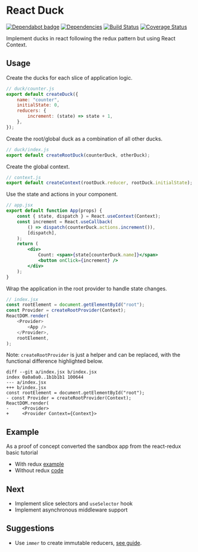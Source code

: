 # React Duck

[![Dependabot badge](https://badgen.net/dependabot/iamogbz/react-duck/?icon=dependabot)](https://app.dependabot.com)
[![Dependencies](https://david-dm.org/iamogbz/react-duck.svg)](https://github.com/iamogbz/react-duck)
[![Build Status](https://github.com/iamogbz/react-duck/workflows/Build/badge.svg)](https://github.com/iamogbz/react-duck/actions)
[![Coverage Status](https://coveralls.io/repos/github/iamogbz/react-duck/badge.svg?branch=master)](https://coveralls.io/github/iamogbz/react-duck?branch=master)

Implement ducks in react following the redux pattern but using React Context.

## Usage

Create the ducks for each slice of application logic.

```js
// duck/counter.js
export default createDuck({
    name: "counter",
    initialState: 0,
    reducers: {
        increment: (state) => state + 1,
    },
});
```

Create the root/global duck as a combination of all other ducks.

```js
// duck/index.js
export default createRootDuck(counterDuck, otherDuck);
```

Create the global context.

```js
// context.js
export default createContext(rootDuck.reducer, rootDuck.initialState);
```

Use the state and actions in your component.

```jsx
// app.jsx
export default function App(props) {
    const { state, dispatch } = React.useContext(Context);
    const increment = React.useCallback(
        () => dispatch(counterDuck.actions.increment()),
        [dispatch],
    );
    return (
        <div>
            Count: <span>{state[counterDuck.name]}</span>
            <button onClick={increment} />
        </div>
    );
}
```

Wrap the application in the root provider to handle state changes.

```js
// index.jsx
const rootElement = document.getElementById("root");
const Provider = createRootProvider(Context);
ReactDOM.render(
    <Provider>
        <App />
    </Provider>,
    rootElement,
);
```

Note: `createRootProvider` is just a helper and can be replaced, with the functional difference highlighted below.

```git
diff --git a/index.jsx b/index.jsx
index 0a0a0a0..1b1b1b1 100644
--- a/index.jsx
+++ b/index.jsx
const rootElement = document.getElementById("root");
- const Provider = createRootProvider(Context);
ReactDOM.render(
-     <Provider>
+     <Provider Context={Context}>
```

## Example

As a proof of concept converted the sandbox app from the react-redux basic tutorial

- With redux [example][react-redux-tutorial]
- Without redux [code][react-duck-no-redux]

## Next

- Implement slice selectors and `useSelector` hook
- Implement asynchronous middleware support

## Suggestions

- Use `immer` to create immutable reducers, [see guide][immer-intro].

[react-redux-tutorial]: https://react-redux.js.org/introduction/basic-tutorial
[react-duck-no-redux]: https://codesandbox.io/s/todo-app-without-redux-9yc57
[immer-intro]: https://medium.com/hackernoon/introducing-immer-immutability-the-easy-way-9d73d8f71cb3
